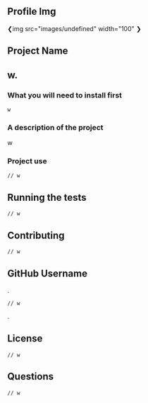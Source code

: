 
  ## Profile Img
  ❮img src="images/undefined" width="100" ❯


  ## Project Name

  ## w.

  ### What you will need to install first
  ```
  w
  ```

  ### A description of the project
  w

  ### Project use
  ```
  // w
  ```

  ## Running the tests

  ```
  // w
  ```

  ## Contributing
  ```
  // w
  ```

  ## GitHub Username
 .
  ```
  // w
  ```
.
  ## License
  ```
  // w
  ```
  ## Questions
  ```
  // w
  ```
  